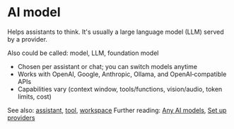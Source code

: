 # AI model

Helps assistants to think. It's usually a large language model (LLM) served by a provider.

Also could be called: model, LLM, foundation model

- Chosen per assistant or chat; you can switch models anytime
- Works with OpenAI, Google, Anthropic, Ollama, and OpenAI‑compatible APIs
- Capabilities vary (context window, tools/functions, vision/audio, token limits, cost)

See also: [assistant](assistant), [tool](tool), [workspace](workspace)
Further reading: [Any AI models](../features/any-ai.md), [Set up providers](../how-to/setup-providers/README.md)


